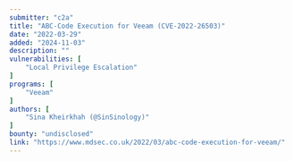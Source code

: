 ```yaml
---
submitter: "c2a"
title: "ABC-Code Execution for Veeam (CVE-2022-26503)"
date: "2022-03-29"
added: "2024-11-03"
description: ""
vulnerabilities: [
    "Local Privilege Escalation"
]
programs: [
    "Veeam"
]
authors: [
    "Sina Kheirkhah (@SinSinology)"
]
bounty: "undisclosed"
link: "https://www.mdsec.co.uk/2022/03/abc-code-execution-for-veeam/"
---
```





